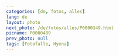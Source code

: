 ```yaml
---
categories: [de, fotos, alles]
lang: de
layout: photo
next_photo: /de/fotos/alles/P0000349.html
picname: P0000489
prev_photo: null
tags: [Fotofalle, Hyena]
---
```

